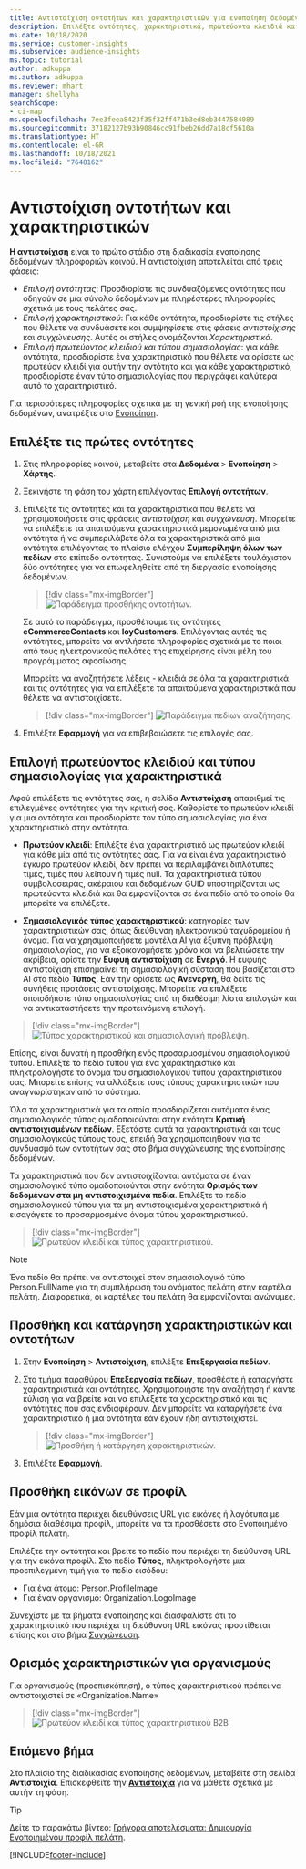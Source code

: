 ```yaml
---
title: Αντιστοίχιση οντοτήτων και χαρακτηριστικών για ενοποίηση δεδομένων
description: Επιλέξτε οντότητες, χαρακτηριστικά, πρωτεύοντα κλειδιά και σημασιολογικούς τύπους για να αντιστοιχίσετε δεδομένα στο ενοποιημένο προφίλ πελάτη.
ms.date: 10/18/2020
ms.service: customer-insights
ms.subservice: audience-insights
ms.topic: tutorial
author: adkuppa
ms.author: adkuppa
ms.reviewer: mhart
manager: shellyha
searchScope:
- ci-map
ms.openlocfilehash: 7ee3feea8423f35f32ff471b3ed8eb3447584089
ms.sourcegitcommit: 37182127b93b90846cc91fbeb26dd7a18cf5610a
ms.translationtype: HT
ms.contentlocale: el-GR
ms.lasthandoff: 10/18/2021
ms.locfileid: "7648162"
---
```

# <a name="map-entities-and-attributes"></a>Αντιστοίχιση οντοτήτων και χαρακτηριστικών

**Η αντιστοίχιση** είναι το πρώτο στάδιο στη διαδικασία ενοποίησης δεδομένων πληροφοριών κοινού. Η αντιστοίχιση αποτελείται από τρεις φάσεις:

- *Επιλογή οντότητας*: Προσδιορίστε τις συνδυαζόμενες οντότητες που οδηγούν σε μια σύνολο δεδομένων με πληρέστερες πληροφορίες σχετικά με τους πελάτες σας.
- *Επιλογή χαρακτηριστικού*: Για κάθε οντότητα, προσδιορίστε τις στήλες που θέλετε να συνδυάσετε και συμψηφίσετε στις φάσεις *αντιστοίχισης* και *συγχώνευσης*. Αυτές οι στήλες ονομάζονται *Χαρακτηριστικά*.
- *Επιλογή πρωτεύοντος κλειδιού και τύπου σημασιολογίας*: για κάθε οντότητα, προσδιορίστε ένα χαρακτηριστικό που θέλετε να ορίσετε ως πρωτεύον κλειδί για αυτήν την οντότητα και για κάθε χαρακτηριστικό, προσδιορίστε έναν τύπο σημασιολογίας που περιγράφει καλύτερα αυτό το χαρακτηριστικό.

Για περισσότερες πληροφορίες σχετικά με τη γενική ροή της ενοποίησης δεδομένων, ανατρέξτε στο [Ενοποίηση](data-unification.md).

## <a name="select-the-first-entities"></a>Επιλέξτε τις πρώτες οντότητες

1. Στις πληροφορίες κοινού, μεταβείτε στα **Δεδομένα** > **Ενοποίηση** > **Χάρτης**.

2. Ξεκινήστε τη φάση του χάρτη επιλέγοντας **Επιλογή οντοτήτων**.

3. Επιλέξτε τις οντότητες και τα χαρακτηριστικά που θέλετε να χρησιμοποιήσετε στις φράσεις *αντιστοίχιση* και *συγχώνευση*. Μπορείτε να επιλέξετε τα απαιτούμενα χαρακτηριστικά μεμονωμένα από μια οντότητα ή να συμπεριλάβετε όλα τα χαρακτηριστικά από μια οντότητα επιλέγοντας το πλαίσιο ελέγχου **Συμπερίληψη όλων των πεδίων** στο επίπεδο οντότητας. Συνιστούμε να επιλέξετε τουλάχιστον δύο οντότητες για να επωφεληθείτε από τη διεργασία ενοποίησης δεδομένων.

   > [!div class="mx-imgBorder"]
   > ![Παράδειγμα προσθήκης οντοτήτων.](media/data-manager-configure-map-add-entities-example.png "Παράδειγμα προσθήκης οντοτήτων")

   Σε αυτό το παράδειγμα, προσθέτουμε τις οντότητες **eCommerceContacts** και **loyCustomers**. Επιλέγοντας αυτές τις οντότητες, μπορείτε να αντλήσετε πληροφορίες σχετικά με το ποιοι από τους ηλεκτρονικούς πελάτες της επιχείρησης είναι μέλη του προγράμματος αφοσίωσης.
   
   Μπορείτε να αναζητήσετε λέξεις - κλειδιά σε όλα τα χαρακτηριστικά και τις οντότητες για να επιλέξετε τα απαιτούμενα χαρακτηριστικά που θέλετε να αντιστοιχίσετε.
   
     > [!div class="mx-imgBorder"]
   > ![Παράδειγμα πεδίων αναζήτησης.](media/data-manager-configure-map-search-fields-example.png "Παράδειγμα πεδίων αναζήτησης")

4. Επιλέξτε **Εφαρμογή** για να επιβεβαιώσετε τις επιλογές σας.

## <a name="select-primary-key-and-semantic-type-for-attributes"></a>Επιλογή πρωτεύοντος κλειδιού και τύπου σημασιολογίας για χαρακτηριστικά

Αφού επιλέξετε τις οντότητες σας, η σελίδα **Αντιστοίχιση** απαριθμεί τις επιλεγμένες οντότητες για την κριτική σας. Καθορίστε το πρωτεύον κλειδί για μια οντότητα και προσδιορίστε τον τύπο σημασιολογίας για ένα χαρακτηριστικό στην οντότητα.

- **Πρωτεύον κλειδί**: Επιλέξτε ένα χαρακτηριστικό ως πρωτεύον κλειδί για κάθε μία από τις οντότητες σας. Για να είναι ένα χαρακτηριστικό έγκυρο πρωτεύον κλειδί, δεν πρέπει να περιλαμβάνει διπλότυπες τιμές, τιμές που λείπουν ή τιμές null. Τα χαρακτηριστικά τύπου συμβολοσειράς, ακέραιου και δεδομένων GUID υποστηρίζονται ως πρωτεύοντα κλειδιά και θα εμφανίζονται σε ένα πεδίο από το οποίο θα μπορείτε να επιλέξετε.

- **Σημασιολογικός τύπος χαρακτηριστικού**: κατηγορίες των χαρακτηριστικών σας, όπως διεύθυνση ηλεκτρονικού ταχυδρομείου ή όνομα. Για να χρησιμοποιήσετε μοντέλα AI για έξυπνη πρόβλεψη σημασιολογίας, για να εξοικονομήσετε χρόνο και να βελτιώσετε την ακρίβεια, ορίστε την **Ευφυή αντιστοίχιση** σε **Ενεργό**. Η ευφυής αντιστοίχιση επισημαίνει τη σημασιολογική σύσταση που βασίζεται στο AI στο πεδίο **Τύπος**. Εάν την ορίσετε ως **Ανενεργή**, θα δείτε τις συνήθεις προτάσεις αντιστοίχισης. Μπορείτε να επιλέξετε οποιοδήποτε τύπο σημασιολογίας από τη διαθέσιμη λίστα επιλογών και να αντικαταστήσετε την προτεινόμενη επιλογή.

> [!div class="mx-imgBorder"]
> ![Τύπος χαρακτηριστικού και σημασιολογική πρόβλεψη.](media/data-manager-configure-map-add-attributes-semantic-prediction.png "Τύπος χαρακτηριστικού και σημασιολογική πρόβλεψη")

Επίσης, είναι δυνατή η προσθήκη ενός προσαρμοσμένου σημασιολογικού τύπου. Επιλέξτε το πεδίο τύπου για ένα χαρακτηριστικό και πληκτρολογήστε το όνομα του σημασιολογικού τύπου χαρακτηριστικού σας. Μπορείτε επίσης να αλλάξετε τους τύπους χαρακτηριστικών που αναγνωρίστηκαν από το σύστημα.

Όλα τα χαρακτηριστικά για τα οποία προσδιορίζεται αυτόματα ένας σημασιολογικός τύπος ομαδοποιούνται στην ενότητα **Κριτική αντιστοιχισμένων πεδίων**. Εξετάστε αυτά τα χαρακτηριστικά και τους σημασιολογικούς τύπους τους, επειδή θα χρησιμοποιηθούν για το συνδυασμό των οντοτήτων σας στο βήμα συγχώνευσης της ενοποίησης δεδομένων.

Τα χαρακτηριστικά που δεν αντιστοιχίζονται αυτόματα σε έναν σημασιολογικό τύπο ομαδοποιούνται στην ενότητα **Ορισμός των δεδομένων στα μη αντιστοιχισμένα πεδία**. Επιλέξτε το πεδίο σημασιολογικού τύπου για τα μη αντιστοιχισμένα χαρακτηριστικά ή εισαγάγετε το προσαρμοσμένο όνομα τύπου χαρακτηριστικού.

> [!div class="mx-imgBorder"]
> ![Πρωτεύον κλειδί και τύπος χαρακτηριστικού.](media/data-manager-configure-map-add-attributes.png "Πρωτεύον κλειδί και τύπος χαρακτηριστικού")

> [!NOTE]
> Ένα πεδίο θα πρέπει να αντιστοιχεί στον σημασιολογικό τύπο Person.FullName για τη συμπλήρωση του ονόματος πελάτη στην καρτέλα πελάτη. Διαφορετικά, οι καρτέλες του πελάτη θα εμφανίζονται ανώνυμες. 

## <a name="add-and-remove-attributes-and-entities"></a>Προσθήκη και κατάργηση χαρακτηριστικών και οντοτήτων

1. Στην **Ενοποίηση** > **Αντιστοίχιση**, επιλέξτε **Επεξεργασία πεδίων**.

2. Στο τμήμα παραθύρου **Επεξεργασία πεδίων**, προσθέστε ή καταργήστε χαρακτηριστικά και οντότητες. Χρησιμοποιήστε την αναζήτηση ή κάντε κύλιση για να βρείτε και να επιλέξετε τα χαρακτηριστικά και τις οντότητες που σας ενδιαφέρουν. Δεν μπορείτε να καταργήσετε ένα χαρακτηριστικό ή μια οντότητα εάν έχουν ήδη αντιστοιχιστεί.

   > [!div class="mx-imgBorder"]
   > ![Προσθήκη ή κατάργηση χαρακτηριστικών.](media/configure-data-map-edit.png "Προσθήκη ή κατάργηση χαρακτηριστικών")

3. Επιλέξτε **Εφαρμογή**.

## <a name="add-images-to-profiles"></a>Προσθήκη εικόνων σε προφίλ

Εάν μια οντότητα περιέχει διευθύνσεις URL για εικόνες ή λογότυπα με δημόσια διαθέσιμα προφίλ, μπορείτε να τα προσθέσετε στο Ενοποιημένο προφίλ πελάτη.

Επιλέξτε την οντότητα και βρείτε το πεδίο που περιέχει τη διεύθυνση URL για την εικόνα προφίλ. Στο πεδίο **Τύπος**, πληκτρολογήστε μια προεπιλεγμένη τιμή για το πεδίο εισόδου: 
- Για ένα άτομο: Person.ProfileImage
- Για έναν οργανισμό: Organization.LogoImage

Συνεχίστε με τα βήματα ενοποίησης και διασφαλίστε ότι το χαρακτηριστικό που περιέχει τη διεύθυνση URL εικόνας προστίθεται επίσης και στο βήμα [Συγχώνευση](merge-entities.md).

## <a name="set-attributes-for-organizations"></a>Ορισμός χαρακτηριστικών για οργανισμούς

Για οργανισμούς (προεπισκόπηση), ο τύπος χαρακτηριστικού πρέπει να αντιστοιχιστεί σε «Organization.Name»
> [!div class="mx-imgBorder"]
> ![Πρωτεύον κλειδί και τύπος χαρακτηριστικού B2B](media/configure-data-map-edit-b2b.png "Πρωτεύον κλειδί και τύπος χαρακτηριστικού B2B")

## <a name="next-step"></a>Επόμενο βήμα

Στο πλαίσιο της διαδικασίας ενοποίησης δεδομένων, μεταβείτε στη σελίδα **Αντιστοιχία**. Επισκεφθείτε την [**Αντιστοιχία**](match-entities.md) για να μάθετε σχετικά με αυτήν τη φάση.

> [!TIP]
> Δείτε το παρακάτω βίντεο: [Γρήγορα αποτελέσματα: Δημιουργία Ενοποιημένου προφίλ πελάτη](https://youtu.be/oBfGEhucAxs).


[!INCLUDE[footer-include](../includes/footer-banner.md)]